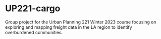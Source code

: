 # UP221-cargo
Group project for the Urban Planning 221 Winter 2023 course focusing on exploring and mapping freight data in the LA region to identify overburdened communities.

